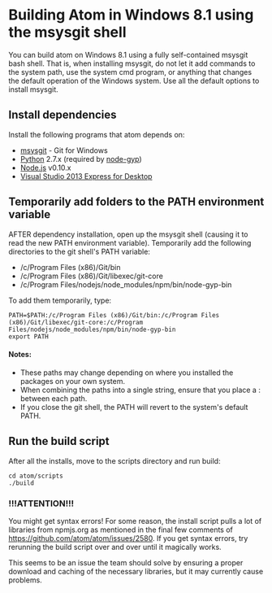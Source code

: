 # Building Atom in Windows 8.1 using the msysgit shell

You can build atom on Windows 8.1 using a fully self-contained msysgit bash shell. That is, when installing msysgit, do not let it add commands to the system path, use the system cmd program, or anything that changes the default operation of the Windows system. Use all the default options to install msysgit.

## Install dependencies
Install the following programs that atom depends on:
* [msysgit][5] - Git for Windows
* [Python][2] 2.7.x (required by [node-gyp][3])
* [Node.js][1] v0.10.x
* [Visual Studio 2013 Express for Desktop][4]

## Temporarily add folders to the PATH environment variable
AFTER dependency installation, open up the msysgit shell (causing it to read the new PATH environment variable).
Temporarily add the following directories to the git shell's PATH variable:
*	/c/Program Files (x86)/Git/bin
*	/c/Program Files (x86)/Git/libexec/git-core
*	/c/Program Files/nodejs/node_modules/npm/bin/node-gyp-bin

To add them temporarily, type:
```
PATH=$PATH:/c/Program Files (x86)/Git/bin:/c/Program Files (x86)/Git/libexec/git-core:/c/Program Files/nodejs/node_modules/npm/bin/node-gyp-bin
export PATH
```

#### Notes:
* These paths may change depending on where you installed the packages on your own system.
* When combining the paths into a single string, ensure that you place a : between each path.
* If you close the git shell, the PATH will revert to the system's default PATH.

## Run the build script
After all the installs, move to the scripts directory and run build:
```
cd atom/scripts
./build
```

### !!!ATTENTION!!!
You might get syntax errors!
For some reason, the install script pulls a lot of libraries from npmjs.org as mentioned in the final few comments of https://github.com/atom/atom/issues/2580. If you get syntax errors, try rerunning the build script over and over until it magically works.

This seems to be an issue the team should solve by ensuring a proper download and caching of the necessary libraries, but it may currently cause problems.

[1]: http://nodejs.org/download/                "Node.js"
[2]: http://www.python.org/download/            "Python"
[3]: https://github.com/TooTallNate/node-gyp    "node-gyp"
[4]: http://www.visualstudio.com/en-us/downloads/download-visual-studio-vs#DownloadFamilies_2 "Visual Studio Express 2013 for Desktop"
[5]: http://msysgit.github.io/                  "msysgit"